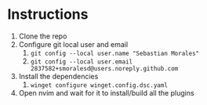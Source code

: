 # Instructions
1. Clone the repo
1. Configure git local user and email
   1. `git config --local user.name "Sebastian Morales"`
   1. `git config --local user.email 2837582+smoralesd@users.noreply.github.com`
1. Install the dependencies
   1. `winget configure winget.config.dsc.yaml`
1. Open nvim and wait for it to install/build all the plugins
